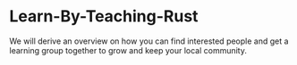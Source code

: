 # Learn-By-Teaching-Rust
We will derive an overview on how you can find interested people and get a learning group together to grow and keep your local community. 
